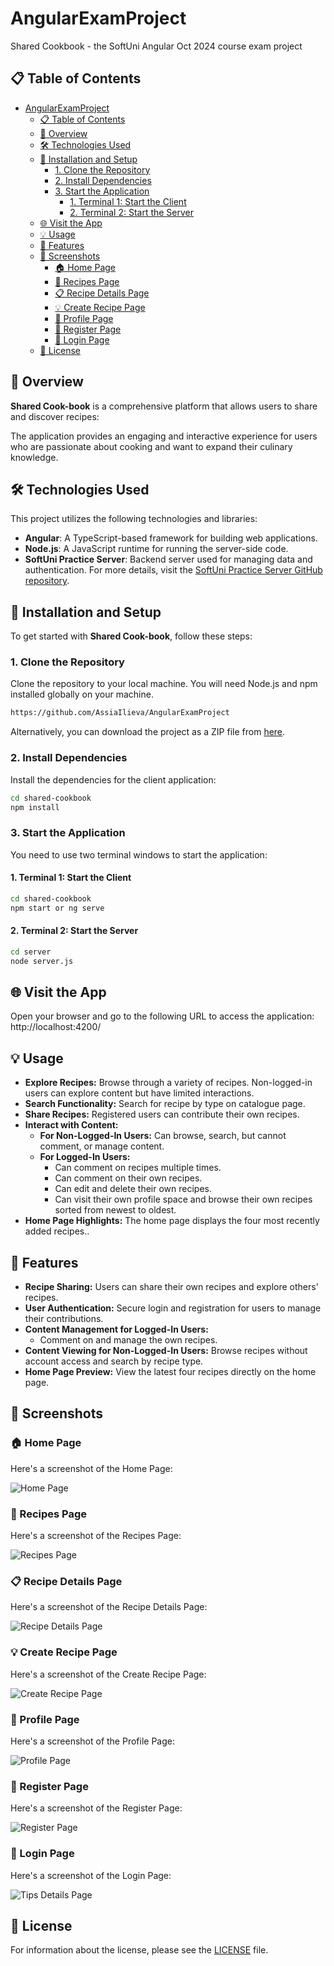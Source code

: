 # AngularExamProject

Shared Cookbook - the SoftUni Angular Oct 2024 course exam project

## 📋 Table of Contents

- [AngularExamProject](#angularexamproject)
  - [📋 Table of Contents](#-table-of-contents)
  - [📖 Overview](#-overview)
  - [🛠️ Technologies Used](#️-technologies-used)
  - [🚀 Installation and Setup](#-installation-and-setup)
    - [1. Clone the Repository](#1-clone-the-repository)
    - [2. Install Dependencies](#2-install-dependencies)
    - [3. Start the Application](#3-start-the-application)
      - [1. Terminal 1: Start the Client](#1-terminal-1-start-the-client)
      - [2. Terminal 2: Start the Server](#2-terminal-2-start-the-server)
  - [🌐 Visit the App](#-visit-the-app)
  - [💡 Usage](#-usage)
  - [📝 Features](#-features)
  - [📸 Screenshots](#-screenshots)
    - [🏠 Home Page](#-home-page)
    - [🍲 Recipes Page](#-recipes-page)
    - [📋 Recipe Details Page](#-recipe-details-page)
    - [💡 Create Recipe Page](#-create-recipe-page)
    - [📝 Profile Page](#-profile-page)
    - [📝 Register Page](#-register-page)
    - [📝 Login Page](#-login-page)
  - [📜 License](#-license)

## 📖 Overview

**Shared Cook-book** is a comprehensive platform that allows users to share and discover recipes:

The application provides an engaging and interactive experience for users who are passionate about cooking and want to expand their culinary knowledge.

## 🛠️ Technologies Used

This project utilizes the following technologies and libraries:

- **Angular**: A TypeScript-based framework for building web applications.
- **Node.js**: A JavaScript runtime for running the server-side code.
- **SoftUni Practice Server**: Backend server used for managing data and authentication. For more details, visit the [SoftUni Practice Server GitHub repository](https://github.com/softuni-practice-server/softuni-practice-server).

## 🚀 Installation and Setup

To get started with **Shared Cook-book**, follow these steps:

### 1. Clone the Repository

Clone the repository to your local machine. You will need Node.js and npm installed globally on your machine.

```bash
https://github.com/AssiaIlieva/AngularExamProject
```

Alternatively, you can download the project as a ZIP file from [here](https://github.com/AssiaIlieva/AngularExamProject/archive/refs/heads/main.zip).

### 2. Install Dependencies

Install the dependencies for the client application:

```bash
cd shared-cookbook
npm install
```

### 3. Start the Application

You need to use two terminal windows to start the application:

#### 1. Terminal 1: Start the Client

```bash
cd shared-cookbook
npm start or ng serve
```

#### 2. Terminal 2: Start the Server

```bash
cd server
node server.js
```

## 🌐 Visit the App

Open your browser and go to the following URL to access the application:
http://localhost:4200/

## 💡 Usage

- **Explore Recipes:** Browse through a variety of recipes. Non-logged-in users can explore content but have limited interactions.
- **Search Functionality:** Search for recipe by type on catalogue page.
- **Share Recipes:** Registered users can contribute their own recipes.
- **Interact with Content:**
  - **For Non-Logged-In Users:** Can browse, search, but cannot comment, or manage content.
  - **For Logged-In Users:**
    - Can comment on recipes multiple times.
    - Can comment on their own recipes.
    - Can edit and delete their own recipes.
    - Can visit their own profile space and browse their own recipes sorted from newest to oldest.
- **Home Page Highlights:** The home page displays the four most recently added recipes..

## 📝 Features

- **Recipe Sharing:** Users can share their own recipes and explore others' recipes.
- **User Authentication:** Secure login and registration for users to manage their contributions.
- **Content Management for Logged-In Users:**
  - Comment on and manage the own recipes.
- **Content Viewing for Non-Logged-In Users:** Browse recipes without account access and search by recipe type.
- **Home Page Preview:** View the latest four recipes directly on the home page.

## 📸 Screenshots

### 🏠 Home Page

Here's a screenshot of the Home Page:

![Home Page](https://github.com/AssiaIlieva/AngularExamProject/blob/main/shared-cookbook/public/home_page.JPG)

### 🍲 Recipes Page

Here's a screenshot of the Recipes Page:

![Recipes Page](https://github.com/AssiaIlieva/AngularExamProject/blob/main/shared-cookbook/public/catalogue_page.JPG)

### 📋 Recipe Details Page

Here's a screenshot of the Recipe Details Page:

![Recipe Details Page](https://github.com/AssiaIlieva/AngularExamProject/blob/main/shared-cookbook/public/recipe-details_page.JPG)

### 💡 Create Recipe Page

Here's a screenshot of the Create Recipe Page:

![Create Recipe Page](https://github.com/AssiaIlieva/AngularExamProject/blob/main/shared-cookbook/public/create_recipe_page.JPG)

### 📝 Profile Page

Here's a screenshot of the Profile Page:

![Profile Page](https://github.com/AssiaIlieva/AngularExamProject/blob/main/shared-cookbook/public/profile_page.JPG)

### 📝 Register Page

Here's a screenshot of the Register Page:

![Register Page](https://github.com/AssiaIlieva/AngularExamProject/blob/main/shared-cookbook/public/register_page.JPG)

### 📝 Login Page

Here's a screenshot of the Login Page:

![Tips Details Page](https://github.com/AssiaIlieva/AngularExamProject/blob/main/shared-cookbook/public/login_page.JPG)

## 📜 License

For information about the license, please see the [LICENSE](https://github.com/AssiaIlieva/AngularExamProject?tab=MIT-1-ov-file#) file.
